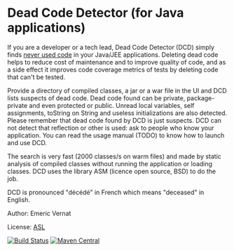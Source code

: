 Dead Code Detector (for Java applications)
==========================================

If you are a developer or a tech lead, Dead Code Detector (DCD) simply finds [never used code](http://en.wikipedia.org/wiki/Unreachable_code) in your Java/JEE applications.
Deleting dead code helps to reduce cost of maintenance and to improve quality of code,
and as a side effect it improves code coverage metrics of tests by deleting code that can't be tested.

Provide a directory of compiled classes, a jar or a war file in the UI and DCD lists suspects of dead code. Dead code found can be private, package-private and even protected or public.
Unread local variables, self assignments, toString on String and useless initializations are also detected.
Please remember that dead code found by DCD is just suspects.
DCD can not detect that reflection or other is used: ask to people who know your application.
You can read the usage manual (TODO) to know how to launch and use DCD. 


The search is very fast (2000 classes/s on warm files) and made by static analysis of compiled classes without running the application or loading classes.
DCD uses the library ASM (licence open source, BSD) to do the job.

DCD is pronounced "décédé" in French which means "deceased" in English. 

Author: Emeric Vernat

License: [ASL](http://www.apache.org/licenses/LICENSE-2.0)

[![Build Status](https://javamelody.ci.cloudbees.com/buildStatus/icon?job=DeadCodeDetector)](https://javamelody.ci.cloudbees.com/job/DeadCodeDetector/) 
[![Maven Central](https://maven-badges.herokuapp.com/maven-central/net.bull.javamelody/dead-code-detector/badge.svg)](https://maven-badges.herokuapp.com/maven-central/net.bull.javamelody/dead-code-detector)
